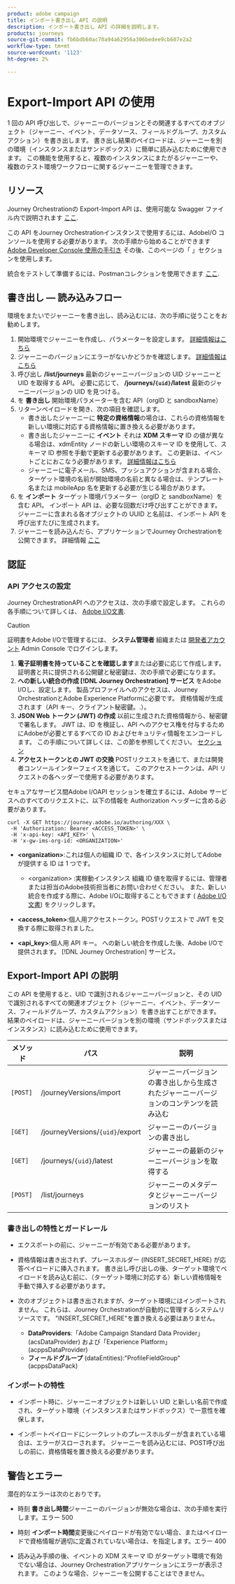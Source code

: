 ```yaml
---
product: adobe campaign
title: インポート書き出し API の説明
description: インポート書き出し API の詳細を説明します。
products: journeys
source-git-commit: fb6bdb60ac70a94a62956a306bedee9cb607e2a2
workflow-type: tm+mt
source-wordcount: '1123'
ht-degree: 2%

---
```



# Export-Import API の使用

1 回の API 呼び出しで、ジャーニーのバージョンとその関連するすべてのオブジェクト（ジャーニー、イベント、データソース、フィールドグループ、カスタムアクション）を書き出します。 書き出し結果のペイロードは、ジャーニーを別の環境（インスタンスまたはサンドボックス）に簡単に読み込むために使用できます。
この機能を使用すると、複数のインスタンスにまたがるジャーニーや、複数のテスト環境ワークフローに関するジャーニーを管理できます。


## リソース

Journey Orchestrationの Export-Import API は、使用可能な Swagger ファイル内で説明されます [ここ](https://adobedocs.github.io/JourneyAPI/docs/).

この API をJourney Orchestrationインスタンスで使用するには、AdobeI/O コンソールを使用する必要があります。 次の手順から始めることができます [Adobe Developer Console 使用の手引き](https://www.adobe.io/apis/experienceplatform/console/docs.html#!AdobeDocs/adobeio-console/master/getting-started.md) その後、このページの「 」セクションを使用します。

統合をテストして準備するには、Postmanコレクションを使用できます [ここ](https://raw.githubusercontent.com/AdobeDocs/JourneyAPI/master/postman-collections/Journey-Orchestration_Export-import-API_postman-collection.json).


## 書き出し — 読み込みフロー

環境をまたいでジャーニーを書き出し、読み込むには、次の手順に従うことをお勧めします。

1. 開始環境でジャーニーを作成し、パラメーターを設定します。 [詳細情報はこちら](https://experienceleague.adobe.com/docs/journeys/using/building-journeys/about-journey-building/journey.html)
1. ジャーニーのバージョンにエラーがないかどうかを確認します。 [詳細情報はこちら](https://experienceleague.adobe.com/docs/journeys/using/building-journeys/testing-the-journey.html)
1. 呼び出し **/list/journeys** 最新のジャーニーバージョンの UID ジャーニーと UID を取得する API。 必要に応じて、 **/journeys/`{uid}`/latest** 最新のジャーニーバージョンの UID を見つける。
1. を **書き出し** 開始環境パラメーターを含む API（orgID と sandboxName）
1. リターンペイロードを開き、次の項目を確認します。
   * 書き出したジャーニーに **特定の資格情報**&#x200B;の場合は、これらの資格情報を新しい環境に対応する資格情報に置き換える必要があります。
   * 書き出したジャーニーに **イベント** それは **XDM スキーマ** ID の値が異なる場合は、xdmEntity ノードの新しい環境のスキーマ ID を使用して、スキーマ ID 参照を手動で更新する必要があります。 この更新は、イベントごとにおこなう必要があります。 [詳細情報はこちら](https://experienceleague.adobe.com/docs/journeys/using/events-journeys/experience-event-schema.html)
   * ジャーニーに電子メール、SMS、プッシュアクションが含まれる場合、ターゲット環境の名前が開始環境の名前と異なる場合は、テンプレート名または mobileApp 名を更新する必要が生じる場合があります。
1. を **インポート** ターゲット環境パラメーター（orgID と sandboxName）を含む API。 インポート API は、必要な回数だけ呼び出すことができます。 ジャーニーに含まれる各オブジェクトの UUID と名前は、インポート API を呼び出すたびに生成されます。
1. ジャーニーを読み込んだら、アプリケーションでJourney Orchestrationを公開できます。 詳細情報 [ここ](https://experienceleague.adobe.com/docs/journeys/using/building-journeys/publishing-the-journey.html)


## 認証

### API アクセスの設定

Journey OrchestrationAPI へのアクセスは、次の手順で設定します。 これらの各手順について詳しくは、 [Adobe I/O文書](https://www.adobe.io/authentication/auth-methods.html#!AdobeDocs/adobeio-auth/master/AuthenticationOverview/ServiceAccountIntegration.md).

>[!CAUTION]
>
>証明書をAdobe I/Oで管理するには、 <b>システム管理者</b> 組織または [開発者アカウント](https://helpx.adobe.com/jp/enterprise/using/manage-developers.html) Admin Console でログインします。

1. **電子証明書を持っていることを確認します**&#x200B;または必要に応じて作成します。 証明書と共に提供される公開鍵と秘密鍵は、次の手順で必要になります。
1. **への新しい統合の作成 [!DNL Journey Orchestration] サービス** をAdobe I/Oし、設定します。 製品プロファイルへのアクセスは、Journey OrchestrationとAdobe Experience Platformに必要です。 資格情報が生成されます（API キー、クライアント秘密鍵。.）。
1. **JSON Web トークン (JWT) の作成** 以前に生成された資格情報から、秘密鍵で署名します。 JWT は、ID を検証し、API へのアクセス権を付与するためにAdobeが必要とするすべての ID およびセキュリティ情報をエンコードします。 この手順について詳しくは、この節を参照してください。 [セクション](https://www.adobe.io/authentication/auth-methods.html#!AdobeDocs/adobeio-auth/master/JWT/JWT.md)
1. **アクセストークンとの JWT の交換** POSTリクエストを通じて、または開発者コンソールインターフェイスを通じて。 このアクセストークンは、API リクエストの各ヘッダーで使用する必要があります。

セキュアなサービス間Adobe I/OAPI セッションを確立するには、Adobe サービスへのすべてのリクエストに、以下の情報を Authorization ヘッダーに含める必要があります。

```
curl -X GET https://journey.adobe.io/authoring/XXX \
 -H 'Authorization: Bearer <ACCESS_TOKEN>' \
 -H 'x-api-key: <API_KEY>' \
 -H 'x-gw-ims-org-id: <ORGANIZATION>'
```

* **&lt;organization>**:これは個人の組織 ID で、各インスタンスに対してAdobeが提供する ID は 1 つです。

   * &lt;organization> :実稼動インスタンス
   組織 ID 値を取得するには、管理者または担当のAdobe技術担当者にお問い合わせください。 また、新しい統合を作成する際に、Adobe I/Oに取得することもできます ( [Adobe I/O文書](https://www.adobe.io/authentication.html)) をクリックします。

* **&lt;access_token>**:個人用アクセストークン。POSTリクエストで JWT を交換する際に取得されました。

* **&lt;api_key>**:個人用 API キー。 への新しい統合を作成した後、Adobe I/Oで提供されます。 [!DNL Journey Orchestration] サービス。



## Export-Import API の説明

この API を使用すると、UID で識別されるジャーニーバージョンと、その UID で識別されるすべての関連オブジェクト（ジャーニー、イベント、データソース、フィールドグループ、カスタムアクション）を書き出すことができます。
結果のペイロードは、ジャーニーバージョンを別の環境（サンドボックスまたはインスタンス）に読み込むために使用できます。

| メソッド | パス | 説明 |
|---|---|---|
| `[POST]` | /journeyVersions/import | ジャーニーバージョンの書き出しから生成されたジャーニーバージョンのコンテンツを読み込む |
| `[GET]` | /journeyVersions/`{uid}`/export | ジャーニーのバージョンの書き出し |
| `[GET]` | /journeys/`{uid}`/latest | ジャーニーの最新のジャーニーバージョンを取得する |
| `[POST]` | /list/journeys | ジャーニーのメタデータとジャーニーバージョンのリスト |


### 書き出しの特性とガードレール

* エクスポートの前に、ジャーニーが有効である必要があります。

* 資格情報は書き出されず、プレースホルダー (INSERT_SECRET_HERE) が応答ペイロードに挿入されます。
書き出し呼び出しの後、ターゲット環境でペイロードを読み込む前に、（ターゲット環境に対応する）新しい資格情報を手動で挿入する必要があります。

* 次のオブジェクトは書き出されますが、ターゲット環境にはインポートされません。 これらは、Journey Orchestrationが自動的に管理するシステムリソースです。 &quot;INSERT_SECRET_HERE&quot;を置き換える必要はありません。
   * **DataProviders**:「Adobe Campaign Standard Data Provider」(acsDataProvider) および「Experience Platform」(acppsDataProvider)
   * **フィールドグループ** (dataEntities):&quot;ProfileFieldGroup&quot; (acppsDataPack)



### インポートの特性

* インポート時に、ジャーニーオブジェクトは新しい UID と新しい名前で作成され、ターゲット環境（インスタンスまたはサンドボックス）で一意性を確保します。

* インポートペイロードにシークレットのプレースホルダーが含まれている場合は、エラーがスローされます。 ジャーニーを読み込むには、POST呼び出しの前に、資格情報を置き換える必要があります。

## 警告とエラー

潜在的なエラーは次のとおりです。

* 時刻 **書き出し時間**&#x200B;ジャーニーのバージョンが無効な場合は、次の手順を実行します。エラー 500

* 時刻 **インポート時間**&#x200B;変更後にペイロードが有効でない場合、またはペイロードで資格情報が適切に定義されていない場合は、を指定します。エラー 400

* 読み込み手順の後、イベントの XDM スキーマ ID がターゲット環境で有効でない場合は、Journey Orchestrationアプリケーションにエラーが表示されます。 このような場合、ジャーニーを公開することはできません。